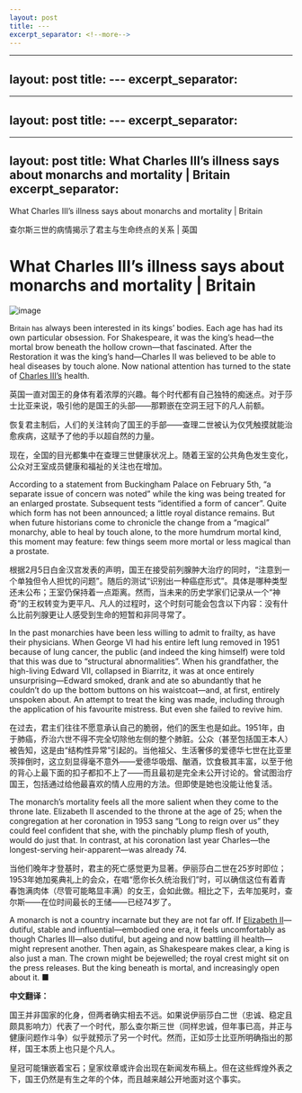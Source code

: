 ```yaml
---
layout: post
title: ---
excerpt_separator: <!--more-->
---
```



<!--more-->

---
layout: post
title: ---
excerpt_separator: <!--more-->
---


<!--more-->

---
layout: post
title: ---
excerpt_separator: <!--more-->
---


<!--more-->

---
layout: post
title: What Charles III’s illness says about monarchs and mortality | Britain
excerpt_separator: <!--more-->
---


<!--more-->

What Charles III’s illness says about monarchs and mortality | Britain

查尔斯三世的病情揭示了君主与生命终点的关系 | 英国


# What Charles III’s illness says about monarchs and mortality | Britain

![image](https://images.weserv.nl/?url=www.economist.com/img/b/1280/720/90/media-assets/image/20240210_BRP502.jpg)

<div></div><p><span>B</span><small>ritain has</small> always been interested in its kings’ bodies. Each age has had its own particular obsession. For Shakespeare, it was the king’s head—the mortal brow beneath the hollow crown—that fascinated. After the Restoration it was the king’s hand—Charles II was believed to be able to heal diseases by touch alone. Now national attention has turned to the state of <a href="https://www.economist.com/britain/2022/09/15/what-sort-of-king-will-charles-iii-be">Charles III’s</a> health. </p>

英国一直对国王的身体有着浓厚的兴趣。每个时代都有自己独特的痴迷点。对于莎士比亚来说，吸引他的是国王的头部——那颗嵌在空洞王冠下的凡人前额。

恢复君主制后，人们的关注转向了国王的手部——查理二世被认为仅凭触摸就能治愈疾病，这赋予了他的手以超自然的力量。

现在，全国的目光都集中在查理三世健康状况上。随着王室的公共角色发生变化，公众对王室成员健康和福祉的关注也在增加。


<p>According to a statement from Buckingham Palace on February 5th, “a separate issue of concern was noted” while the king was being treated for an enlarged prostate. Subsequent tests “identified a form of cancer”. Quite which form has not been announced; a little royal distance remains. But when future historians come to chronicle the change from a “magical” monarchy, able to heal by touch alone, to the more humdrum mortal kind, this moment may feature: few things seem more mortal or less magical than a prostate. </p>

根据2月5日白金汉宫发表的声明，国王在接受前列腺肿大治疗的同时，“注意到一个单独但令人担忧的问题”。随后的测试“识别出一种癌症形式”。具体是哪种类型还未公布；王室仍保持着一点距离。然而，当未来的历史学家们记录从一个“神奇”的王权转变为更平凡、凡人的过程时，这个时刻可能会包含以下内容：没有什么比前列腺更让人感受到生命的短暂和非同寻常了。


<div><div><div id="econ-1"></div></div></div><p>In the past monarchies have been less willing to admit to frailty, as have their physicians. When George VI had his entire left lung removed in 1951 because of lung cancer, the public (and indeed the king himself) were told that this was due to “structural abnormalities”. When his grandfather, the high-living Edward VII, collapsed in Biarritz, it was at once entirely unsurprising—Edward smoked, drank and ate so abundantly that he couldn’t do up the bottom buttons on his waistcoat—and, at first, entirely unspoken about. An attempt to treat the king was made, including through the application of his favourite mistress. But even she failed to revive him. </p>

在过去，君主们往往不愿意承认自己的脆弱，他们的医生也是如此。1951年，由于肺癌，乔治六世不得不完全切除他左侧的整个肺脏。公众（甚至包括国王本人）被告知，这是由“结构性异常”引起的。当他祖父、生活奢侈的爱德华七世在比亚里茨摔倒时，这立刻显得毫不意外——爱德华吸烟、酗酒，饮食极其丰富，以至于他的背心上最下面的扣子都扣不上了——而且最初是完全未公开讨论的。曾试图治疗国王，包括通过给他最喜欢的情人应用的方法。但即使是她也没能让他复活。


<p>The monarch’s mortality feels all the more salient when they come to the throne late. Elizabeth II ascended to the throne at the age of 25; when the congregation at her coronation in 1953 sang “Long to reign over us” they could feel confident that she, with the pinchably plump flesh of youth, would do just that. In contrast, at his coronation last year Charles—the longest-serving heir-apparent—was already 74. </p>

当他们晚年才登基时，君主的死亡感觉更为显著。伊丽莎白二世在25岁时即位；1953年她加冕典礼上的会众，在唱“愿你长久统治我们”时，可以确信这位有着青春饱满肉体（尽管可能略显丰满）的女王，会如此做。相比之下，去年加冕时，查尔斯——在位时间最长的王储——已经74岁了。


<p>A monarch is not a country incarnate but they are not far off. If <a href="https://www.economist.com/leaders/2022/09/08/the-death-of-elizabeth-ii-marks-the-end-of-an-era">Elizabeth II</a>—dutiful, stable and influential—embodied one era, it feels uncomfortably as though Charles III—also dutiful, but ageing and now battling ill health—might represent another. Then again, as Shakespeare makes clear, a king is also just a man. The crown might be bejewelled; the royal crest might sit on the press releases. But the king beneath is mortal, and increasingly open about it. <span>■</span></p>

**中文翻译：**

国王并非国家的化身，但两者确实相去不远。如果说伊丽莎白二世（忠诚、稳定且颇具影响力）代表了一个时代，那么查尔斯三世（同样忠诚，但年事已高，并正与健康问题作斗争）似乎就预示了另一个时代。然而，正如莎士比亚所明确指出的那样，国王本质上也只是个凡人。

皇冠可能镶嵌着宝石；皇家纹章或许会出现在新闻发布稿上。但在这些辉煌外表之下，国王仍然是有生之年的个体，而且越来越公开地面对这个事实。